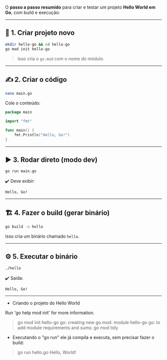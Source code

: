 


O **passo a passo resumido** para criar e testar um projeto **Hello World em Go**, com build e execução:

---

## 🚀 **1. Criar projeto novo**

```bash
mkdir hello-go && cd hello-go
go mod init hello-go
```

> Isso cria o `go.mod` com o nome do módulo.

---

## ✍️ **2. Criar o código**

```bash
nano main.go
```

Cole o conteúdo:

```go
package main

import "fmt"

func main() {
    fmt.Println("Hello, Go!")
}
```

---

## ▶️ **3. Rodar direto (modo dev)**

```bash
go run main.go
```

✔️ Deve exibir:

```plaintext
Hello, Go!
```

---

## 🏗️ **4. Fazer o build (gerar binário)**

```bash
go build -o hello
```

Isso cria um binário chamado `hello`.

---

## ⚙️ **5. Executar o binário**

```bash
./hello
```

✔️ Saída:

```plaintext
Hello, Go!
```

---




- Criando o projeto do Hello World

Run 'go help mod init' for more information.
> go mod init hello-go
go: creating new go.mod: module hello-go
go: to add module requirements and sums:
        go mod tidy


- Executando o "go run" ele já compila e executa, sem precisar fazer o build:

> go run hello.go
Hello, World!


